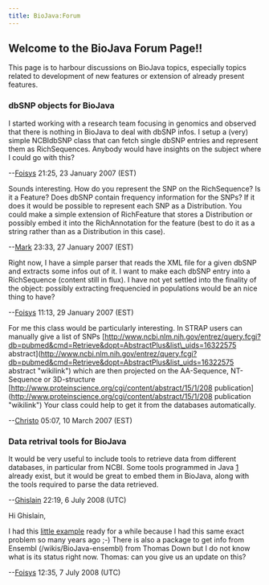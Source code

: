 ```yaml
---
title: BioJava:Forum
---
```


Welcome to the BioJava Forum Page!!
-----------------------------------

This page is to harbour discussions on BioJava topics, especially topics
related to development of new features or extension of already present
features.

### dbSNP objects for BioJava

I started working with a research team focusing in genomics and observed
that there is nothing in BioJava to deal with dbSNP infos. I setup a
(very) simple NCBIdbSNP class that can fetch single dbSNP entries and
represent them as RichSequences. Anybody would have insights on the
subject where I could go with this?

--[Foisys](User:Foisys "wikilink") 21:25, 23 January 2007 (EST)

Sounds interesting. How do you represent the SNP on the RichSequence? Is
it a Feature? Does dbSNP contain frequency information for the SNPs? If
it does it would be possible to represent each SNP as a Distribution.
You could make a simple extension of RichFeature that stores a
Distribution or possibly embed it into the RichAnnotation for the
feature (best to do it as a string rather than as a Distribution in this
case).

--[Mark](User:Mark "wikilink") 23:33, 27 January 2007 (EST)

Right now, I have a simple parser that reads the XML file for a given
dbSNP and extracts some infos out of it. I want to make each dbSNP entry
into a RichSequence (content still in flux). I have not yet settled into
the finality of the object: possibly extracting frequencied in
populations would be an nice thing to have?

--[Foisys](User:Foisys "wikilink") 11:13, 29 January 2007 (EST)

For me this class would be particularly interesting. In STRAP users can
manually give a list of SNPs
[http://www.ncbi.nlm.nih.gov/entrez/query.fcgi?db=pubmed&cmd=Retrieve&dopt=AbstractPlus&list\_uids=16322575
abstract](http://www.ncbi.nlm.nih.gov/entrez/query.fcgi?db=pubmed&cmd=Retrieve&dopt=AbstractPlus&list_uids=16322575 abstract "wikilink")
which are then projected on the AA-Sequence, NT-Sequence or 3D-structure
[http://www.proteinscience.org/cgi/content/abstract/15/1/208
publication](http://www.proteinscience.org/cgi/content/abstract/15/1/208 publication "wikilink")
Your class could help to get it from the databases automatically.

--[Christo](User:Christo "wikilink") 05:07, 10 March 2007 (EST)

### Data retrival tools for BioJava

It would be very useful to include tools to retrieve data from different
databases, in particular from NCBI. Some tools programmed in Java
[1](http://eutils.ncbi.nlm.nih.gov/entrez/query/static/esoap_java_help.html)
already exist, but it would be great to embed them in BioJava, along
with the tools required to parse the data retrieved.

--[Ghislain](User:Gbonamy "wikilink") 22:19, 6 July 2008 (UTC)

Hi Ghislain,

I had this [ little
example](/wikis/BioJava:CookBook:ExternalSources:NCBIFetch "wikilink") ready
for a while because I had this same exact problem so many years ago ;-)
There is also a package to get info from Ensembl (/wikis/BioJava-ensembl) from
Thomas Down but I do not know what is its status right now. Thomas: can
you give us an update on this?

--[Foisys](User:Foisys "wikilink") 12:35, 7 July 2008 (UTC)
